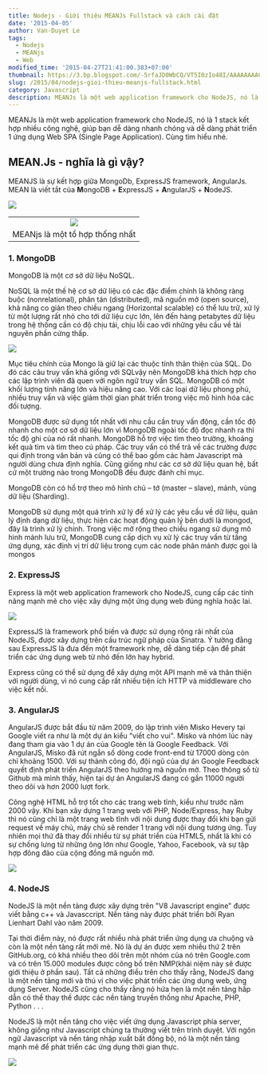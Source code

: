 ```yaml
---
title: Nodejs - Giới thiệu MEANJs Fullstack và cách cài đặt
date: '2015-04-05'
author: Van-Duyet Le
tags:
  - Nodejs
  - MEANjs
  - Web
modified_time: '2015-04-27T21:41:00.383+07:00'
thumbnail: https://3.bp.blogspot.com/-5rfaJD0WbCQ/VT5I0zIo48I/AAAAAAAACbA/Z3PvVUVO7Vo/s1600/meanjs-intro.png
slug: /2015/04/nodejs-gioi-thieu-meanjs-fullstack.html
category: Javascript
description: MEANJs là một web application framework cho NodeJS, nó là 1 stack kết hợp nhiều công nghệ, giúp bạn dễ dàng nhanh chóng và dễ dàng phát triển 1 ứng dụng Web SPA (Single Page Application). Cùng tìm hiểu nhé.
---
```


MEANJs là một web application framework cho NodeJS, nó là 1 stack kết hợp nhiều công nghệ, giúp bạn dễ dàng nhanh chóng và dễ dàng phát triển 1 ứng dụng Web SPA (Single Page Application). Cùng tìm hiểu nhé.

## MEAN.Js - nghĩa là gì vậy? 

MEANJS là sự kết hợp giữa MongoDb, ExpressJS framework, AngularJs.  
MEAN là viết tắt của **M**ongoDB + **E**xpressJS + **A**ngularJS + **N**odeJS.

![](https://3.bp.blogspot.com/-5rfaJD0WbCQ/VT5I0zIo48I/AAAAAAAACbA/Z3PvVUVO7Vo/s1600/meanjs-intro.png)

<table align="center" cellpadding="0" cellspacing="0" class="tr-caption-container" style="margin-left: auto; margin-right: auto; text-align: center;"><tbody><tr><td style="text-align: center;"><img border="0" src="https://4.bp.blogspot.com/-733zSU8O2Ks/VT5KUPiciZI/AAAAAAAACbo/XdgpOsbRnsE/s1600/MEAN.io_vs_MEAN.JS_logos.png" style="margin-left: auto; margin-right: auto;" /></td></tr><tr><td class="tr-caption" style="text-align: center;">MEANjs là một tổ hợp thống nhất</td></tr></tbody></table>

### 1. MongoDB

MongoDB là một cơ sở dữ liệu NoSQL.

NoSQL là một thế hệ cơ sở dữ liệu có các đặc điểm chính là không ràng buộc (nonrelational), phân tán (distributed), mã nguồn mở (open source), khả năng co giản theo chiều ngang (Horizontal scalable) có thể lưu trữ, xử lý từ một lượng rất nhỏ cho tới dữ liệu cực lớn, lên đến hàng petabytes dữ liệu trong hệ thống cần có độ chịu tải, chịu lỗi cao với những yêu cầu về tài nguyên phần cứng thấp.

![](https://2.bp.blogspot.com/-9P59a2PDl-8/VT5JZdFLQAI/AAAAAAAACbI/TzA9efeYMso/s1600/mongodb_logo.png)

Mục tiêu chính của Mongo là giữ lại các thuộc tính thân thiện của SQL. Do đó các câu truy vấn khá giống với SQLvậy nên MongoDB khá thích hợp cho các lập trình viên đã quen với ngôn ngữ truy vấn SQL. MongoDB có một khối lượng tính năng lớn và hiệu năng cao. Với các loại dữ liệu phong phú, nhiều truy vấn và việc giảm thời gian phát triển trong việc mô hình hóa các đối tượng.

MongoDB được sử dụng tốt nhất với nhu cầu cần truy vấn động, cần tốc độ nhanh cho một cơ sở dữ liệu lớn vì MongoDB ngoài tốc độ đọc nhanh ra thì tốc độ ghi của nó rất nhanh. MongoDB hỗ trợ việc tìm theo trường, khoảng kết quả tìm và tìm theo cú pháp. Các truy vấn có thể trả về các trường được qui định trong văn bản và cũng có thể bao gồm các hàm Javascript mà người dùng chưa định nghĩa. Cũng giống như các cơ sở dữ liệu quan hệ, bất cứ một trường nào trong MongoDB đều được đánh chỉ mục.

MongoDB còn có hổ trợ theo mô hình chủ – tớ (master – slave), mảnh, vùng dữ liệu (Sharding).

MongoDB sử dụng một quá trình xử lý để xử lý các yêu cầu về dữ liệu, quản lý định dạng dữ liệu, thực hiện các hoạt động quản lý bên dưới là mongod, đây là trình xử lý chính. Trong việc mở rộng theo chiều ngang sử dụng mô hình mảnh lưu trữ, MongoDB cung cấp dịch vụ xử lý các truy vấn từ tầng ứng dụng, xác định vị trí dữ liệu trong cụm các node phân mảnh được gọi là mongos

### 2. ExpressJS

Express là một web application framework cho NodeJS, cung cấp các tính năng mạnh mẽ cho việc xây dựng một ứng dụng web đúng nghĩa hoặc lai.

![](https://3.bp.blogspot.com/-9sNw-vESVqI/VT5Jp2o70iI/AAAAAAAACbQ/Qmsr8v1wr3Q/s1600/68747470733a2f2f692e636c6f756475702e636f6d2f7a6659366c4c376546612d3330303078333030302e706e67.png)

ExpressJS là framework phổ biến và được sử dụng rộng rãi nhất của NodeJS, được xây dựng trên cấu trúc ngữ pháp của Sinatra. Ý tưởng đằng sau ExpressJS là đưa đến một framework nhẹ, dễ dàng tiếp cận để phát triển các ứng dụng web từ nhỏ đến lớn hay hybrid.

Express cũng có thể sử dụng để xây dựng một API mạnh mẽ và thân thiện với người dùng, vì nó cung cấp rất nhiều tiện ích HTTP và middleware cho việc kết nối.

### 3. AngularJS

AngularJS được bắt đầu từ năm 2009, do lập trình viên Misko Hevery tại Google viết ra như là một dự án kiểu "viết cho vui". Misko và nhóm lúc này đang tham gia vào 1 dự án của Google tên là Google Feedback. Với AngularJS, Misko đã rút ngắn số dòng code front-end từ 17000 dòng còn chỉ khoảng 1500. Với sự thành công đó, đội ngũ của dự án Google Feedback quyết định phát triển AngularJS theo hướng mã nguồn mở. Theo thông số từ Github mà mình thấy, hiện tại dự án AngularJS đang có gần 11000 người theo dõi và hơn 2000 lượt fork.

Công nghệ HTML hỗ trợ tốt cho các trang web tĩnh, kiểu như trước năm 2000 vậy. Khi bạn xây dựng 1 trang web với PHP, Node/Express, hay Ruby thì nó cũng chỉ là một trang web tĩnh với nội dung được thay đổi khi bạn gửi request về máy chủ, máy chủ sẽ render 1 trang với nội dung tương ứng. Tuy nhiên mọi thứ đã thay đổi nhiều từ sự phát triển của HTML5, nhất là khi có sự chống lưng từ những ông lớn như Google, Yahoo, Facebook, và sự tập hợp đông đảo của cộng đồng mã nguồn mở.

![](https://1.bp.blogspot.com/-vnTxzXBRh4w/VT5J2NH3wBI/AAAAAAAACbY/42l-erQVw-g/s1600/angularjs-logo.png)

### 4. NodeJS

NodeJS là một nền tảng được xây dựng trên "V8 Javascript engine" được viết bằng c++ và Javasccript. Nền tảng này được phát triển bởi Ryan Lienhart Dahl vào năm 2009.

Tại thời điểm này, nó được rất nhiều nhà phát triển ứng dụng ưa chuộng và còn là một nền tảng rất mới mẻ. Nó là dự án được xem nhiều thứ 2 trên GitHub.org, có khá nhiều theo dõi trên một nhóm của nó trên Google.com và có trên 15.000 modules được công bố trên NMP(khái niệm này sẽ được giới thiệu ở phần sau). Tất cả những điều trên cho thấy rằng, NodeJS đang là một nền tảng mới và thú vị cho việc phát triển các ứng dụng web, ứng dụng Server. NodeJS cũng cho thấy rằng nó hứa hẹn là một nền tảng hấp dẫn có thể thay thế được các nền tảng truyền thống như Apache, PHP, Python . . .

NodeJS là một nền tảng cho việc viết ứng dụng Javascript phía server, không giống như Javascript chúng ta thường viết trên trình duyệt. Với ngôn ngữ Javascript và nền tảng nhập xuất bất đồng bộ, nó là một nền tảng mạnh mẽ để phát triển các ứng dụng thời gian thực.

![](https://1.bp.blogspot.com/-KC5payxdP9Y/VT5KBt_nzNI/AAAAAAAACbg/wykU1hHPyV0/s1600/nodejs_logo_green.jpg)
